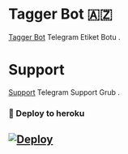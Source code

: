 # Tagger Bot 🇦🇿
[Tagger Bot](https://t.me/StarTaggerBot) Telegram Etiket Botu .

# Support 
[Support](https://t.me/StarBotKanal) Telegram Support Grub .

### 🚀 Deploy to heroku
[![Deploy](https://www.herokucdn.com/deploy/button.svg)](https://heroku.com/deploy?template=https://github.com/Vusaldi/mehmetyebu)
-









